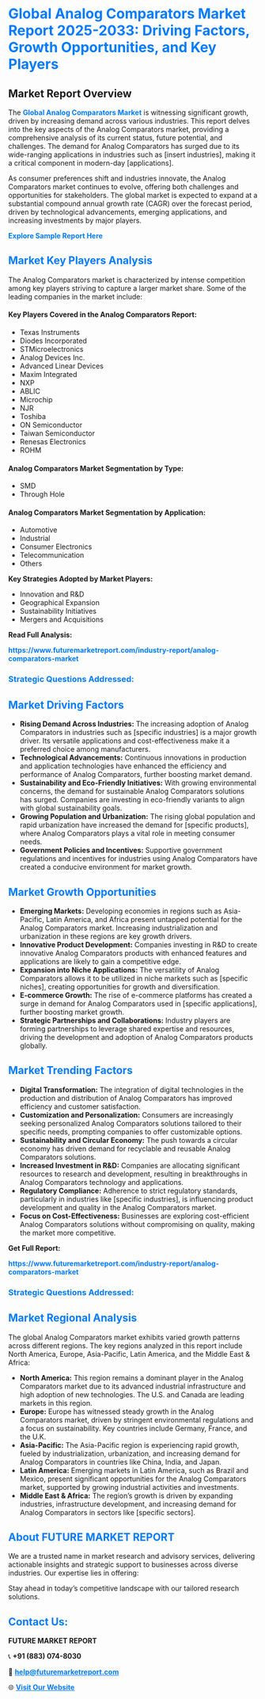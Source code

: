<h1 style="color: #007BFF;">Global Analog Comparators Market Report 2025-2033: Driving Factors, Growth Opportunities, and Key Players</h1>

<section id="overview">
<h2>Market Report Overview</h2>
<p>The <a href="https://www.futuremarketreport.com/industry-report/analog-comparators-market" style="color: #007BFF; text-decoration: none;"><strong>Global Analog Comparators Market</strong></a> is witnessing significant growth, driven by increasing demand across various industries. This report delves into the key aspects of the Analog Comparators market, providing a comprehensive analysis of its current status, future potential, and challenges. The demand for Analog Comparators has surged due to its wide-ranging applications in industries such as [insert industries], making it a critical component in modern-day [applications].</p>
<p>As consumer preferences shift and industries innovate, the Analog Comparators market continues to evolve, offering both challenges and opportunities for stakeholders. The global market is expected to expand at a substantial compound annual growth rate (CAGR) over the forecast period, driven by technological advancements, emerging applications, and increasing investments by major players.</p>
</section>

<section id="overview">
<p><a href="https://www.futuremarketreport.com/request-sample/reportId=75302" style="color: #007BFF; text-decoration: none;"><strong>Explore Sample Report Here</strong></a></p>
</section>

<section id="key-players">
<h2 style="color: #007BFF;">Market Key Players Analysis</h2>
<p>The Analog Comparators market is characterized by intense competition among key players striving to capture a larger market share. Some of the leading companies in the market include:</p>
<h4>Key Players Covered in the Analog Comparators Report:</h4>
<ul><li>Texas Instruments</li><li>Diodes Incorporated</li><li>STMicroelectronics</li><li>Analog Devices Inc.</li><li>Advanced Linear Devices</li><li>Maxim Integrated</li><li>NXP</li><li>ABLIC</li><li>Microchip</li><li>NJR</li><li>Toshiba</li><li>ON Semiconductor</li><li>Taiwan Semiconductor</li><li>Renesas Electronics</li><li>ROHM</li></ul>
<h4>Analog Comparators Market Segmentation by Type:</h4>
<ul><li>SMD</li><li>Through Hole</li></ul>

<h4>Analog Comparators Market Segmentation by Application:</h4>
<ul><li>Automotive</li><li>Industrial</li><li>Consumer Electronics</li><li>Telecommunication</li><li>Others</li></ul>
<p><strong>Key Strategies Adopted by Market Players:</strong></p>
<ul>
<li>Innovation and R&D</li>
<li>Geographical Expansion</li>
<li>Sustainability Initiatives</li>
<li>Mergers and Acquisitions</li>
</ul>
</section>

<section>
<p><strong>Read Full Analysis: </strong></p><a href="https://www.futuremarketreport.com/industry-report/analog-comparators-market" style="color: #007BFF; text-decoration: none;"><strong>https://www.futuremarketreport.com/industry-report/analog-comparators-market</strong></a>
<h3 style="color: #007BFF;">Strategic Questions Addressed:</h3>
</section>

<section id="driving-factors">
<h2 style="color: #007BFF;">Market Driving Factors</h2>
<ul>
<li><strong>Rising Demand Across Industries:</strong> The increasing adoption of Analog Comparators in industries such as [specific industries] is a major growth driver. Its versatile applications and cost-effectiveness make it a preferred choice among manufacturers.</li>
<li><strong>Technological Advancements:</strong> Continuous innovations in production and application technologies have enhanced the efficiency and performance of Analog Comparators, further boosting market demand.</li>
<li><strong>Sustainability and Eco-Friendly Initiatives:</strong> With growing environmental concerns, the demand for sustainable Analog Comparators solutions has surged. Companies are investing in eco-friendly variants to align with global sustainability goals.</li>
<li><strong>Growing Population and Urbanization:</strong> The rising global population and rapid urbanization have increased the demand for [specific products], where Analog Comparators plays a vital role in meeting consumer needs.</li>
<li><strong>Government Policies and Incentives:</strong> Supportive government regulations and incentives for industries using Analog Comparators have created a conducive environment for market growth.</li>
</ul>
</section>

<section id="growth-opportunities">
<h2 style="color: #007BFF;">Market Growth Opportunities</h2>
<ul>
<li><strong>Emerging Markets:</strong> Developing economies in regions such as Asia-Pacific, Latin America, and Africa present untapped potential for the Analog Comparators market. Increasing industrialization and urbanization in these regions are key growth drivers.</li>
<li><strong>Innovative Product Development:</strong> Companies investing in R&D to create innovative Analog Comparators products with enhanced features and applications are likely to gain a competitive edge.</li>
<li><strong>Expansion into Niche Applications:</strong> The versatility of Analog Comparators allows it to be utilized in niche markets such as [specific niches], creating opportunities for growth and diversification.</li>
<li><strong>E-commerce Growth:</strong> The rise of e-commerce platforms has created a surge in demand for Analog Comparators used in [specific applications], further boosting market growth.</li>
<li><strong>Strategic Partnerships and Collaborations:</strong> Industry players are forming partnerships to leverage shared expertise and resources, driving the development and adoption of Analog Comparators products globally.</li>
</ul>
</section>

<section id="trending-factors">
<h2 style="color: #007BFF;">Market Trending Factors</h2>
<ul>
<li><strong>Digital Transformation:</strong> The integration of digital technologies in the production and distribution of Analog Comparators has improved efficiency and customer satisfaction.</li>
<li><strong>Customization and Personalization:</strong> Consumers are increasingly seeking personalized Analog Comparators solutions tailored to their specific needs, prompting companies to offer customizable options.</li>
<li><strong>Sustainability and Circular Economy:</strong> The push towards a circular economy has driven demand for recyclable and reusable Analog Comparators solutions.</li>
<li><strong>Increased Investment in R&D:</strong> Companies are allocating significant resources to research and development, resulting in breakthroughs in Analog Comparators technology and applications.</li>
<li><strong>Regulatory Compliance:</strong> Adherence to strict regulatory standards, particularly in industries like [specific industries], is influencing product development and quality in the Analog Comparators market.</li>
<li><strong>Focus on Cost-Effectiveness:</strong> Businesses are exploring cost-efficient Analog Comparators solutions without compromising on quality, making the market more competitive.</li>
</ul>
</section>

<section>
<p><strong>Get Full Report: </strong></p><a href="https://www.futuremarketreport.com/industry-report/analog-comparators-market" style="color: #007BFF; text-decoration: none;"><strong>https://www.futuremarketreport.com/industry-report/analog-comparators-market</strong></a>
<h3 style="color: #007BFF;">Strategic Questions Addressed:</h3>
</section>


<section id="regional-analysis">
<h2 style="color: #007BFF;">Market Regional Analysis</h2>
<p>The global Analog Comparators market exhibits varied growth patterns across different regions. The key regions analyzed in this report include North America, Europe, Asia-Pacific, Latin America, and the Middle East & Africa:</p>
<ul>
<li><strong>North America:</strong> This region remains a dominant player in the Analog Comparators market due to its advanced industrial infrastructure and high adoption of new technologies. The U.S. and Canada are leading markets in this region.</li>
<li><strong>Europe:</strong> Europe has witnessed steady growth in the Analog Comparators market, driven by stringent environmental regulations and a focus on sustainability. Key countries include Germany, France, and the U.K.</li>
<li><strong>Asia-Pacific:</strong> The Asia-Pacific region is experiencing rapid growth, fueled by industrialization, urbanization, and increasing demand for Analog Comparators in countries like China, India, and Japan.</li>
<li><strong>Latin America:</strong> Emerging markets in Latin America, such as Brazil and Mexico, present significant opportunities for the Analog Comparators market, supported by growing industrial activities and investments.</li>
<li><strong>Middle East & Africa:</strong> The region’s growth is driven by expanding industries, infrastructure development, and increasing demand for Analog Comparators in sectors like [specific sectors].</li>
</ul>
</section>

<footer>
<h2 style="color: #007BFF;">About FUTURE MARKET REPORT</h2>
<p>We are a trusted name in market research and advisory services, delivering actionable insights and strategic support to businesses across diverse industries. Our expertise lies in offering:</p>

<p>Stay ahead in today’s competitive landscape with our tailored research solutions.</p>

<h2 style="color: #007BFF;">Contact Us:</h2>
<p><strong>FUTURE MARKET REPORT</strong></p>
<p>📞 <strong>+91 (883) 074-8030</strong></p>
<p>📧 <strong><a href="mailto:help@futuremarketreport.com" style="color: #007BFF;">help@futuremarketreport.com</a></strong></p>
<p>🌐 <strong><a href="https://www.futuremarketreport.com/" style="color: #007BFF;">Visit Our Website</a></strong></p>
</footer>